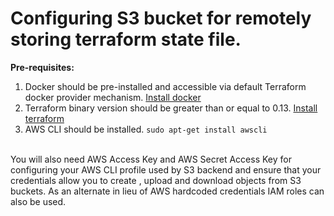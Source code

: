 # Configuring S3 bucket for remotely storing terraform state file.

**Pre-requisites:**

1. Docker should be pre-installed and accessible via default Terraform docker provider mechanism. [Install docker](https://docs.docker.com/engine/install/ubuntu/)
2. Terraform binary version should be greater than or equal to 0.13. [Install terraform](https://docs.digitalocean.com/reference/terraform/getting-started/)
3. AWS CLI should be installed. `sudo apt-get install awscli`


<br>You will also need AWS Access Key and AWS Secret Access Key for configuring your AWS CLI profile used by S3 backend and ensure that your credentials allow you to create , upload and download objects from S3 buckets. As an alternate in lieu of AWS hardcoded credentials IAM roles can also be used.
